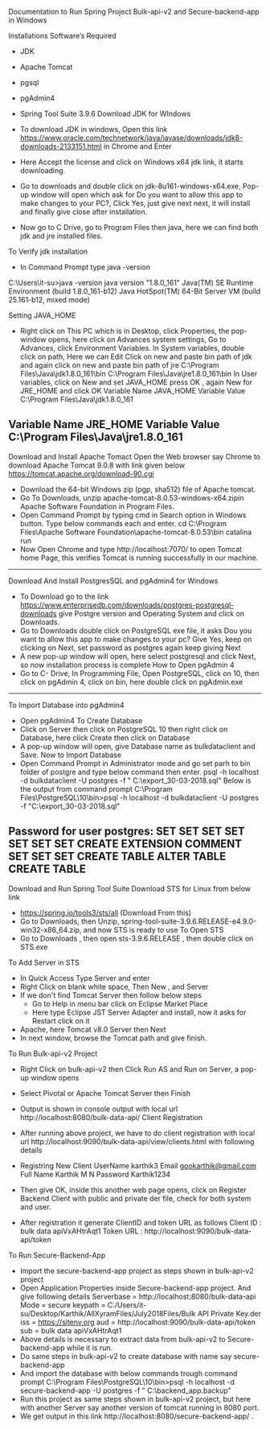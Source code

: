 Documentation to Run Spring Project Bulk-api-v2 and Secure-backend-app in Windows

Installations Software’s Required
- JDK 
- Apache Tomcat
- pgsql
- pgAdmin4
- Spring Tool Suite 3.9.6
Download JDK for WIndows

-  To download JDK in windows, Open this link https://www.oracle.com/technetwork/java/javase/downloads/jdk8-downloads-2133151.html in Chrome and Enter
- Here Accept the license and click on Windows x64 jdk link, it starts downloading.

 
-  Go to downloads and double click on jdk-8u161-windows-x64.exe, Pop-up window will open which ask for Do you want to allow this app to make changes to your PC?, Click Yes, just give next next, it will install and finally give close after installation.
- Now go to C Drive, go to Program Files then java, here we can find both jdk and jre installed files.

To Verify jdk installation
-  In Command Prompt type java -version

C:\Users\it-su>java -version
java version "1.8.0_161"
Java(TM) SE Runtime Environment (build 1.8.0_161-b12)
Java HotSpot(TM) 64-Bit Server VM (build 25.161-b12, mixed mode)

Setting JAVA_HOME

-  Right click on This PC which is in Desktop, click Properties, the pop-window opens, here click on Advances system settings, Go to Advances, click Environment Variables.
In System variables, double click on path, Here we can Edit
Click on new and paste bin path of jdk and again click on new and paste bin path of jre 
C:\Program Files\Java\jdk1.8.0_161\bin
C:\Program Files\Java\jre1.8.0_161\bin
In User variables, click on New and set JAVA_HOME press OK , again New for JRE_HOME and click OK
Variable Name	JAVA_HOME
Variable Value   C:\Program Files\Java\jdk1.8.0_161

Variable Name	JRE_HOME
Variable Value   C:\Program Files\Java\jre1.8.0_161
--------------------------------------------------------------------------------------------------------------------------------------

Download and Install Apache Tomact 
Open the Web browser say Chrome to download Apache Tomcat 9.0.8 with link given below	
https://tomcat.apache.org/download-90.cgi
- Download the 64-bit Windows zip (pgp, sha512) file of Apache tomcat.
- Go To Downloads, unzip apache-tomcat-8.0.53-windows-x64.zipin Apache Software Foundation in Program Files. 
- Open Command Prompt by typing cmd in Search option in Windows button. Type below commands each and enter.
cd C:\Program Files\Apache Software Foundation\apache-tomcat-8.0.53\bin
catalina run
-  Now Open Chrome and type http://localhost:7070/ to open Tomcat home Page, this verifies Tomcat is running successfully in our machine.
--------------------------------------------------------------------------------------------------------------------------------------

Download And Install PostgresSQL and pgAdmin4 for Windows

-  To Download go to the link https://www.enterprisedb.com/downloads/postgres-postgresql-downloads give Postgre version and Operating System and click on Downloads. 
- Go to Downloads double click on PostgreSQL exe file, it asks Dou you want to allow this app to make changes to your pc? Give Yes, keep on clicking on Next, set  password as postgres again keep giving Next
- A new pop-up window will open, here select postgresql and click Next, so now installation process is complete
How to Open pgAdmin 4  
-  Go to C- Drive, In Programming File, Open PostgreSQL, click on 10, then click on pgAdmin 4, click on bin, here double click on pgAdmin.exe
--------------------------------------------------------------------------------------------------------------------------------------

To Import Database into pgAdmin4

-  Open pgAdmin4
To Create Database
- Click on Server then click on PostgreSQL 10 then right click on Database, here click Create then click on Database  
- A pop-up window will open, give Database name as bulkdataclient and Save.
Now to Import Database
-  Open Command Prompt in Administrator mode and go set parh to bin folder of postgre and type below command then enter.
psql -h localhost -d bulkdataclient -U postgres -f " C:\export_30-03-2018.sql"
Below is the output from command prompt
C:\Program Files\PostgreSQL\10\bin>psql -h localhost -d bulkdataclient -U postgres -f "C:\export_30-03-2018.sql"

Password for user postgres:
SET
SET
SET
SET
SET
SET
SET
CREATE EXTENSION
COMMENT
SET
SET
SET
CREATE TABLE
ALTER TABLE
CREATE TABLE
--------------------------------------------------------------------------------------------------------------------------------------
Download and Run Spring Tool Suite
Download STS for Linux from below link
- https://spring.io/tools3/sts/all (Download From this)
- Go to Downloads, then Unzip, spring-tool-suite-3.9.6.RELEASE-e4.9.0-win32-x86_64.zip, and now STS is ready to use
To Open STS
- Go to Downloads , then open sts-3.9.6.RELEASE , then double click on STS.exe

To Add Server in STS
- In Quick Access Type Server and enter
- Right Click on blank white space, Then New , and Server
- If we don't find Tomcat Server then follow below steps
  - Go to Help in menu bar click on Eclipse Market Place
  - Here type Eclipse JST Server Adapter and install, now it asks for Restart click on it
- Apache, here Tomcat v8.0 Server then Next
- In next window, browse the Tomcat path and give finish.

To Run Bulk-api-v2 Project
- Right Click on bulk-api-v2 then Click Run AS and Run on Server, a pop-up window opens
- Select Pivotal or Apache Tomcat Server then Finish
- Output is shown in console output with local url http://localhost:8080/bulk-data-api/ 
Client Registration
-  After running above project, we have to do client registration with local url http://localhost:9090/bulk-data-api/view/clients.html  with following details
- Registring New Client 
	UserName 	karthik3
	Email    	gookarthik@gmail.com
	Full Name 	Karthik M N
	Password 	Karthik1234
-  Then give OK, inside this another web page opens, click on Register Backend Client with public and private der file, check for both system and user.
 

- After registration it generate ClientID and token URL as follows
Client ID :     bulk data apiVxAHtrAqt1
Token URL :  http://localhost:9090/bulk-data-api/token

To Run Secure-Backend-App
-  Import the secure-backend-app project as steps shown in bulk-api-v2 project
- Open Application Properties inside Secure-backend-app project. And give following details
Serverbase =   http://localhost:8080/bulk-data-api
 Mode	       =    secure
keypath       =    C:/Users/it-su/Desktop/Karthik/AllXyramFiles/July2018Files/Bulk API Private                         Key.der
iss                 =     https://sitenv.org
aud              =      http://localhost:9090/bulk-data-api/token
sub              =     bulk data apiVxAHtrAqt1
- Above details is necessary to extract data from bulk-api-v2 to Secure-backend-app while it is run.
-  Do same steps in bulk-api-v2 to create database with name say secure-backend-app
- And import the database with below commands trough command prompt
C:\Program Files\PostgreSQL\10\bin>psql -h localhost -d secure-backend-app -U postgres -f " C:\backend_app.backup"
-  Run this project as same steps shown in bulk-api-v2 project, but here with another Server say another version of tomcat running in 8080 port.
- We get output in this link http://localhost:8080/secure-backend-app/ .

